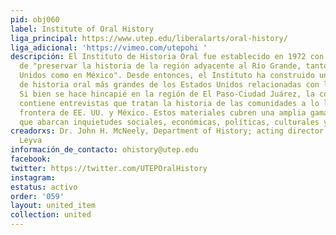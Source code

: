 ```yaml
---
pid: obj060
label: Institute of Oral History
liga_principal: https://www.utep.edu/liberalarts/oral-history/
liga_adicional: 'https://vimeo.com/utepohi '
descripción: El Instituto de Historia Oral fue establecido en 1972 con el propósito
  de "preservar la historia de la región adyacente al Río Grande, tanto en los Estados
  Unidos como en México". Desde entonces, el Instituto ha construido una de las colecciones
  de historia oral más grandes de los Estados Unidos relacionadas con la frontera.
  Si bien se hace hincapié en la región de El Paso-Ciudad Juárez, la colección también
  contiene entrevistas que tratan la historia de las comunidades a lo largo de la
  frontera de EE. UU. y México. Estos materiales cubren una amplia gama de temas,
  que abarcan inquietudes sociales, económicas, políticas, culturales y artísticas.
creadorxs: Dr. John H. McNeely, Department of History; acting director Yolanda Chavez
  Leyva
información_de_contacto: ohistory@utep.edu
facebook: 
twitter: https://twitter.com/UTEPOralHistory
instagram: 
estatus: activo
order: '059'
layout: united_item
collection: united
---
```

